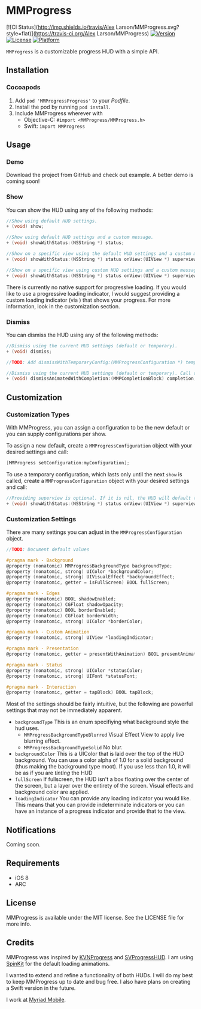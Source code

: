 
# MMProgress

[![CI Status](http://img.shields.io/travis/Alex Larson/MMProgress.svg?style=flat)](https://travis-ci.org/Alex Larson/MMProgress)
[![Version](https://img.shields.io/cocoapods/v/MMProgress.svg?style=flat)](http://cocoapods.org/pods/MMProgress)
[![License](https://img.shields.io/cocoapods/l/MMProgress.svg?style=flat)](http://cocoapods.org/pods/MMProgress)
[![Platform](https://img.shields.io/cocoapods/p/MMProgress.svg?style=flat)](http://cocoapods.org/pods/MMProgress)

`MMProgress` is a customizable progress HUD with a simple API.

## Installation

### Cocoapods

1. Add `pod 'MMProgressProgress'` to your *Podfile*.
2. Install the pod by running `pod install`.
3. Include MMProgress wherever with
	* Objective-C: `#import <MMProgress/MMProgress.h>`
	* Swift: `import MMProgress`

## Usage

### Demo

Download the project from GitHub and check out example. A better demo is coming soon!

### Show

You can show the HUD using any of the following methods:

```objective-c
//Show using default HUD settings.
+ (void) show;

//Show using default HUD settings and a custom message.
+ (void) showWithStatus:(NSString *) status;

//Show on a specific view using the default HUD settings and a custom message.
+ (void) showWithStatus:(NSString *) status onView:(UIView *) superview;

//Show on a specific view using custom HUD settings and a custom message.
+ (void) showWithStatus:(NSString *) status onView:(UIView *) superview temporaryConfig:(MMProgressConfiguration *) tempConfig;
```

There is currently no native support for progressive loading. If you would like to use a progressive loading indicator, I would suggest providing a custom loading indicator (via ) that shows your progress. For more information, look in the customization section.

### Dismiss

You can dismiss the HUD using any of the following methods:

```objective-c
//Dismiss using the current HUD settings (default or temporary).
+ (void) dismiss;

//TODO: Add dismissWithTemporaryConfig:(MMProgressConfiguration *) tempConfig;

//Dismiss using the current HUD settings (default or temporary). Call completion upon dismiss.
+ (void) dismissAnimatedWithCompletion:(MMPCompletionBlock) completion;
```

## Customization

### Customization Types

With MMProgress, you can assign a configuration to be the new default or you can supply configurations per show. 

To assign a new default, create a `MMProgressConfiguration` object with your desired settings and call:
```objective-c
[MMProgress setConfiguration:myConfiguration];
```

To use a temporary configuration, which lasts only until the next `show` is called, create a `MMProgressConfiguration` object with your desired settings and call:
```objective-c
//Providing superview is optional. If it is nil, the HUD will default to the entire screen
+ (void) showWithStatus:(NSString *) status onView:(UIView *) superview temporaryConfig:(MMProgressConfiguration *) tempConfig;
```

### Customization Settings

There are many settings you can adjust in the `MMProgressConfiguration` object.

```objective-c
//TODO: Document default values

#pragma mark - Background
@property (nonatomic) MMProgressBackgroundType backgroundType;
@property (nonatomic, strong) UIColor *backgroundColor;
@property (nonatomic, strong) UIVisualEffect *backgroundEffect;
@property (nonatomic, getter = isFullScreen) BOOL fullScreen;

#pragma mark - Edges
@property (nonatomic) BOOL shadowEnabled;
@property (nonatomic) CGFloat shadowOpacity;
@property (nonatomic) BOOL borderEnabled;
@property (nonatomic) CGFloat borderWidth;
@property (nonatomic, strong) UIColor *borderColor;

#pragma mark - Custom Animation
@property (nonatomic, strong) UIView *loadingIndicator;

#pragma mark - Presentation
@property (nonatomic, getter = presentWithAnimation) BOOL presentAnimated;

#pragma mark - Status
@property (nonatomic, strong) UIColor *statusColor;
@property (nonatomic, strong) UIFont *statusFont;

#pragma mark - Interaction
@property (nonatomic, getter = tapBlock) BOOL tapBlock;
```

Most of the settings should be fairly intuitive, but the following are powerful settings that may not be immediately apparent.
* `backgroundType` This is an enum specifiying what background style the hud uses.
	* `MMProgressBackgroundTypeBlurred` Visual Effect View to apply live blurring effect.
	* `MMProgressBackgroundTypeSolid` No blur.
* `backgroundColor` This is a UIColor that is laid over the top of the HUD background. You can use a color alpha of 1.0 for a solid background (thus making the background type moot). If you use less than 1.0, it will be as if you are *tinting* the HUD
* `fullScreen` If fullscreen, the HUD isn't a box floating over the center of the screen, but a layer over the entirety of the screen. Visual effects and background color are applied.
* `loadingIndicator` You can provide any loading indicator you would like. This means that you can provide indeterminate indicators or you can have an instance of a progress indicator and provide that to the view.


## Notifications

Coming soon.

## Requirements

* iOS 8
* ARC

## License

MMProgress is available under the MIT license. See the LICENSE file for more info.

## Credits

MMProgress was inspired by [KVNProgress](https://github.com/AssistoLab/KVNProgress) and [SVProgressHUD](https://github.com/SVProgressHUD/SVProgressHUD). I am using [SpinKit](https://github.com/raymondjavaxx/SpinKit-ObjC) for the default loading animations.

I wanted to extend and refine a functionality of both HUDs. I will do my best to keep MMProgress up to date and bug free. I also have plans on creating a Swift version in the future.

I work at [Myriad Mobile](https://myriadmobile.com/).